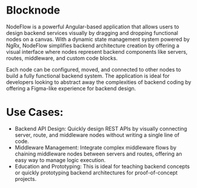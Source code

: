 # Blocknode

NodeFlow is a powerful Angular-based application that allows users to design backend services visually by dragging and dropping functional nodes on a canvas. With a dynamic state management system powered by NgRx, NodeFlow simplifies backend architecture creation by offering a visual interface where nodes represent backend components like servers, routes, middleware, and custom code blocks.

Each node can be configured, moved, and connected to other nodes to build a fully functional backend system. The application is ideal for developers looking to abstract away the complexities of backend coding by offering a Figma-like experience for backend design.

# Use Cases:
- Backend API Design: Quickly design REST APIs by visually connecting server, route, and middleware nodes without writing a single line of code.
- Middleware Management: Integrate complex middleware flows by chaining middleware nodes between servers and routes, offering an easy way to manage logic execution.
- Education and Prototyping: This is ideal for teaching backend concepts or quickly prototyping backend architectures for proof-of-concept projects.
